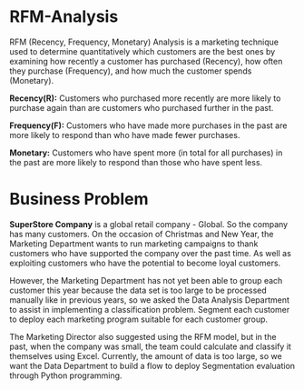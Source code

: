 # RFM-Analysis

RFM (Recency, Frequency, Monetary) Analysis is a marketing technique used to determine quantitatively which customers are the best ones by examining how recently a customer has purchased (Recency), how often they purchase (Frequency), and how much the customer spends (Monetary).

**Recency(R):** Customers who purchased more recently are more likely to purchase again than are customers who purchased further in the past.

**Frequency(F):** Customers who have made more purchases in the past are more likely to respond than who have made fewer purchases.

**Monetary:** Customers who have spent more (in total for all purchases) in the past are more likely to respond than those who have spent less.

# Business Problem
**SuperStore Company** is a global retail company - Global. So the company has many customers.
On the occasion of Christmas and New Year, the Marketing Department wants to run marketing campaigns to thank customers who have supported the company over the past time. As well as exploiting customers who have the potential to become loyal customers.

However, the Marketing Department has not yet been able to group each customer this year because the data set is too large to be processed manually like in previous years, so we asked the Data Analysis Department to assist in implementing a classification problem. Segment each customer to deploy each marketing program suitable for each customer group.

The Marketing Director also suggested using the RFM model, but in the past, when the company was small, the team could calculate and classify it themselves using Excel. Currently, the amount of data is too large, so we want the Data Department to build a flow to deploy Segmentation evaluation through Python programming.
